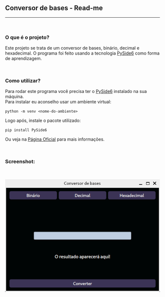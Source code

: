 ## Conversor de bases - Read-me
---
<br>

### O que é o projeto?

Este projeto se trata de um conversor de bases, binário, decimal e hexadecimal. O programa foi feito usando a tecnologia [PySide6](https://pypi.org/project/PySide6/) como forma de aprendizagem.

<br>

### Como utilizar?

Para rodar este programa você precisa ter o [PySide6](https://pypi.org/project/PySide6/) instalado na sua máquina.<br>
Para instalar eu aconselho usar um ambiente virtual:<br>

```
python -m venv <nome-do-ambiente>
```
Logo após, instale o pacote utilizado:<br>
```
pip install PySide6
```
Ou veja na [Página Oficial](https://pypi.org/project/PySide6/) para mais informações.

<br>

### Screenshot:

<br>

![screenshot](/imagens/screenshot.png)